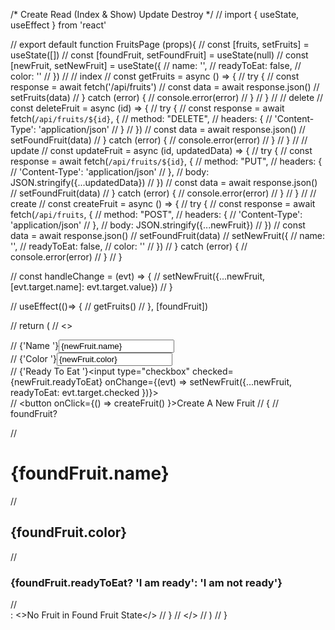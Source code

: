 /*
Create
Read (Index & Show)
Update
Destroy
*/
// import { useState, useEffect } from 'react'


// export default function FruitsPage (props){
//     const [fruits, setFruits] = useState([])
//     const [foundFruit, setFoundFruit] = useState(null)
//     const [newFruit, setNewFruit] = useState({
//         name: '',
//         readyToEat: false,
//         color: ''
//     })
//     // index
//     const getFruits = async () => {
//         try {
//             const response = await fetch('/api/fruits')
//             const data = await response.json()
//             setFruits(data)
//         } catch (error) {
//             console.error(error)
//         }
//     }
//     // delete
//     const deleteFruit = async (id) => {
//         try {
//             const response = await fetch(`/api/fruits/${id}`, {
//                 method: "DELETE",
//                 headers: {
//                     'Content-Type': 'application/json'
//                 }
//             })
//             const data = await response.json()
//             setFoundFruit(data)
//         } catch (error) {
//             console.error(error)
//         }
//     }
//     // update
//     const updateFruit = async (id, updatedData) => {
//         try {
//             const response = await fetch(`/api/fruits/${id}`, {
//                 method: "PUT",
//                 headers: {
//                     'Content-Type': 'application/json'
//                 },
//                 body: JSON.stringify({...updatedData})
//             })
//             const data = await response.json()
//             setFoundFruit(data)
//         } catch (error) {
//             console.error(error)
//         }
//     }
//     // create
//         const createFruit = async () => {
//             try {
//                 const response = await fetch(`/api/fruits`, {
//                     method: "POST",
//                     headers: {
//                         'Content-Type': 'application/json'
//                     },
//                     body: JSON.stringify({...newFruit})
//                 })
//                 const data = await response.json()
//                 setFoundFruit(data)
//                 setNewFruit({
//                     name: '',
//                     readyToEat: false,
//                     color: ''
//                 })
//             } catch (error) {
//                 console.error(error)
//             }
//         }

//     const handleChange = (evt) => {
//         setNewFruit({...newFruit, [evt.target.name]: evt.target.value})
//     }

//     useEffect(()=> {
//         getFruits()
//     }, [foundFruit])

//     return (
//         <>

//             {'Name '}<input value={newFruit.name} onChange={handleChange} name="name"></input><br/>
//             {'Color '}<input value={newFruit.color} onChange={handleChange} name="color"></input><br/>
//             {'Ready To Eat '}<input type="checkbox" checked={newFruit.readyToEat} onChange={(evt) => setNewFruit({...newFruit, readyToEat: evt.target.checked })}></input><br/>
//             <button onClick={() => createFruit() }>Create A New Fruit</button>
//             {
//                 foundFruit? <div>
//                     <h1>{foundFruit.name}</h1>
//                     <h2>{foundFruit.color}</h2>
//                     <h3>{foundFruit.readyToEat? 'I am ready': 'I am not ready'}</h3>
//                 </div>: <>No Fruit in Found Fruit State</>
//             }
//         </>
//     )
// }